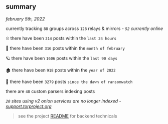 
## summary
_february 5th, 2022_

currently tracking `88` groups across `128` relays & mirrors - _`52` currently online_

⏲ there have been `314` posts within the `last 24 hours`

🦈 there have been `316` posts within the `month of february`

🪐 there have been `1606` posts within the `last 90 days`

🏚 there have been `918` posts within the `year of 2022`

🦕 there have been `3279` posts `since the dawn of ransomwatch`

there are `48` custom parsers indexing posts

_`20` sites using v2 onion services are no longer indexed - [support.torproject.org](https://support.torproject.org/onionservices/v2-deprecation/)_

> see the project [README](https://github.com/thetanz/ransomwatch#ransomwatch--) for backend technicals
